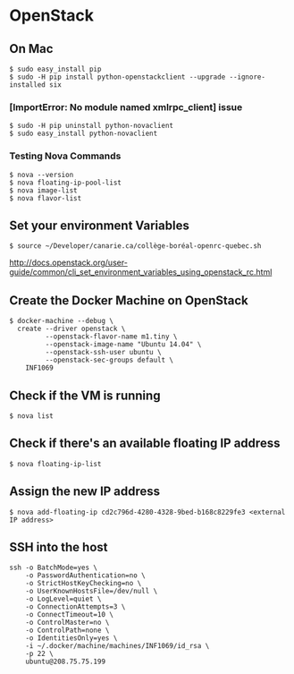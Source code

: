 # OpenStack


## On Mac

```
$ sudo easy_install pip
$ sudo -H pip install python-openstackclient --upgrade --ignore-installed six
```

### [ImportError: No module named xmlrpc_client] issue

```
$ sudo -H pip uninstall python-novaclient
$ sudo easy_install python-novaclient
```

### Testing Nova Commands

```
$ nova --version
$ nova floating-ip-pool-list
$ nova image-list
$ nova flavor-list
```
## Set your environment Variables

```
$ source ~/Developer/canarie.ca/collège-boréal-openrc-quebec.sh
```

http://docs.openstack.org/user-guide/common/cli_set_environment_variables_using_openstack_rc.html

## Create the Docker Machine on OpenStack

```
$ docker-machine --debug \
  create --driver openstack \
         --openstack-flavor-name m1.tiny \
         --openstack-image-name "Ubuntu 14.04" \
         --openstack-ssh-user ubuntu \
         --openstack-sec-groups default \
    INF1069
```
## Check if the VM is running

```
$ nova list
```

## Check if there's an available floating IP address

```
$ nova floating-ip-list
```

## Assign the new IP address

```
$ nova add-floating-ip cd2c796d-4280-4328-9bed-b168c8229fe3 <external IP address>
```

## SSH into the host

```
ssh -o BatchMode=yes \
    -o PasswordAuthentication=no \
    -o StrictHostKeyChecking=no \
    -o UserKnownHostsFile=/dev/null \
    -o LogLevel=quiet \
    -o ConnectionAttempts=3 \
    -o ConnectTimeout=10 \
    -o ControlMaster=no \
    -o ControlPath=none \
    -o IdentitiesOnly=yes \
    -i ~/.docker/machine/machines/INF1069/id_rsa \
    -p 22 \
    ubuntu@208.75.75.199 
```
